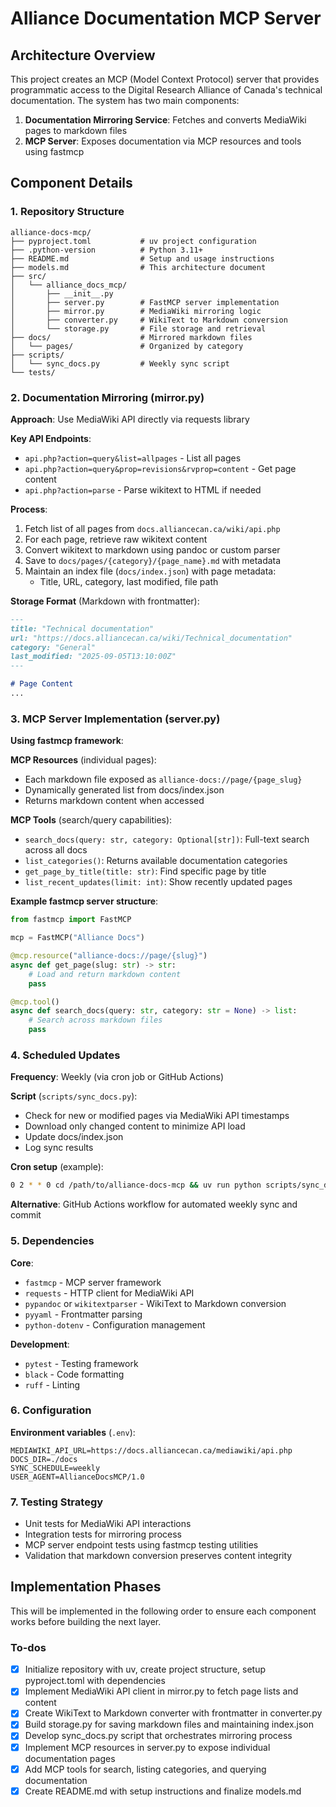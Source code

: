 # Alliance Documentation MCP Server

## Architecture Overview

This project creates an MCP (Model Context Protocol) server that provides programmatic access to the Digital Research Alliance of Canada's technical documentation. The system has two main components:

1. **Documentation Mirroring Service**: Fetches and converts MediaWiki pages to markdown files
2. **MCP Server**: Exposes documentation via MCP resources and tools using fastmcp

## Component Details

### 1. Repository Structure

```
alliance-docs-mcp/
├── pyproject.toml           # uv project configuration
├── .python-version          # Python 3.11+
├── README.md                # Setup and usage instructions
├── models.md                # This architecture document
├── src/
│   └── alliance_docs_mcp/
│       ├── __init__.py
│       ├── server.py        # FastMCP server implementation
│       ├── mirror.py        # MediaWiki mirroring logic
│       ├── converter.py     # WikiText to Markdown conversion
│       └── storage.py       # File storage and retrieval
├── docs/                    # Mirrored markdown files
│   └── pages/               # Organized by category
├── scripts/
│   └── sync_docs.py         # Weekly sync script
└── tests/
```

### 2. Documentation Mirroring (mirror.py)

**Approach**: Use MediaWiki API directly via requests library

**Key API Endpoints**:
- `api.php?action=query&list=allpages` - List all pages
- `api.php?action=query&prop=revisions&rvprop=content` - Get page content
- `api.php?action=parse` - Parse wikitext to HTML if needed

**Process**:
1. Fetch list of all pages from `docs.alliancecan.ca/wiki/api.php`
2. For each page, retrieve raw wikitext content
3. Convert wikitext to markdown using pandoc or custom parser
4. Save to `docs/pages/{category}/{page_name}.md` with metadata
5. Maintain an index file (`docs/index.json`) with page metadata:
   - Title, URL, category, last modified, file path

**Storage Format** (Markdown with frontmatter):
```markdown
---
title: "Technical documentation"
url: "https://docs.alliancecan.ca/wiki/Technical_documentation"
category: "General"
last_modified: "2025-09-05T13:10:00Z"
---

# Page Content
...
```

### 3. MCP Server Implementation (server.py)

**Using fastmcp framework**:

**MCP Resources** (individual pages):
- Each markdown file exposed as `alliance-docs://page/{page_slug}`
- Dynamically generated list from docs/index.json
- Returns markdown content when accessed

**MCP Tools** (search/query capabilities):
- `search_docs(query: str, category: Optional[str])`: Full-text search across all docs
- `list_categories()`: Returns available documentation categories
- `get_page_by_title(title: str)`: Find specific page by title
- `list_recent_updates(limit: int)`: Show recently updated pages

**Example fastmcp server structure**:
```python
from fastmcp import FastMCP

mcp = FastMCP("Alliance Docs")

@mcp.resource("alliance-docs://page/{slug}")
async def get_page(slug: str) -> str:
    # Load and return markdown content
    pass

@mcp.tool()
async def search_docs(query: str, category: str = None) -> list:
    # Search across markdown files
    pass
```

### 4. Scheduled Updates

**Frequency**: Weekly (via cron job or GitHub Actions)

**Script** (`scripts/sync_docs.py`):
- Check for new or modified pages via MediaWiki API timestamps
- Download only changed content to minimize API load
- Update docs/index.json
- Log sync results

**Cron setup** (example):
```bash
0 2 * * 0 cd /path/to/alliance-docs-mcp && uv run python scripts/sync_docs.py
```

**Alternative**: GitHub Actions workflow for automated weekly sync and commit

### 5. Dependencies

**Core**:
- `fastmcp` - MCP server framework
- `requests` - HTTP client for MediaWiki API
- `pypandoc` or `wikitextparser` - WikiText to Markdown conversion
- `pyyaml` - Frontmatter parsing
- `python-dotenv` - Configuration management

**Development**:
- `pytest` - Testing framework
- `black` - Code formatting
- `ruff` - Linting

### 6. Configuration

**Environment variables** (`.env`):
```
MEDIAWIKI_API_URL=https://docs.alliancecan.ca/mediawiki/api.php
DOCS_DIR=./docs
SYNC_SCHEDULE=weekly
USER_AGENT=AllianceDocsMCP/1.0
```

### 7. Testing Strategy

- Unit tests for MediaWiki API interactions
- Integration tests for mirroring process
- MCP server endpoint tests using fastmcp testing utilities
- Validation that markdown conversion preserves content integrity

## Implementation Phases

This will be implemented in the following order to ensure each component works before building the next layer.

### To-dos

- [x] Initialize repository with uv, create project structure, setup pyproject.toml with dependencies
- [x] Implement MediaWiki API client in mirror.py to fetch page lists and content
- [x] Create WikiText to Markdown converter with frontmatter in converter.py
- [x] Build storage.py for saving markdown files and maintaining index.json
- [x] Develop sync_docs.py script that orchestrates mirroring process
- [x] Implement MCP resources in server.py to expose individual documentation pages
- [x] Add MCP tools for search, listing categories, and querying documentation
- [x] Create README.md with setup instructions and finalize models.md
